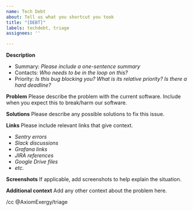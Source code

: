 ```yaml
---
name: Tech Debt
about: Tell us what you shortcut you took
title: "[DEBT]"
labels: techdebt, triage
assignees: ''

---
```


**Description**
- Summary: *Please include a one-sentence summary*
- Contacts: *Who needs to be in the loop on this?*
- Priority: *Is this bug blocking you? What is its relative priority? Is there a hard deadline?*

**Problem**
Please describe the problem with the current software. Include when you expect this to break/harm our software.

**Solutions**
Please describe any possible solutions to fix this issue.

**Links**
Please include relevant links that give context.
- *Sentry errors*
- *Slack discussions*
- *Grafana links*
- *JIRA references*
- *Google Drive files*
- *etc.*

**Screenshots**
If applicable, add screenshots to help explain the situation.

**Additional context**
Add any other context about the problem here.

/cc @AxiomExergy/triage
